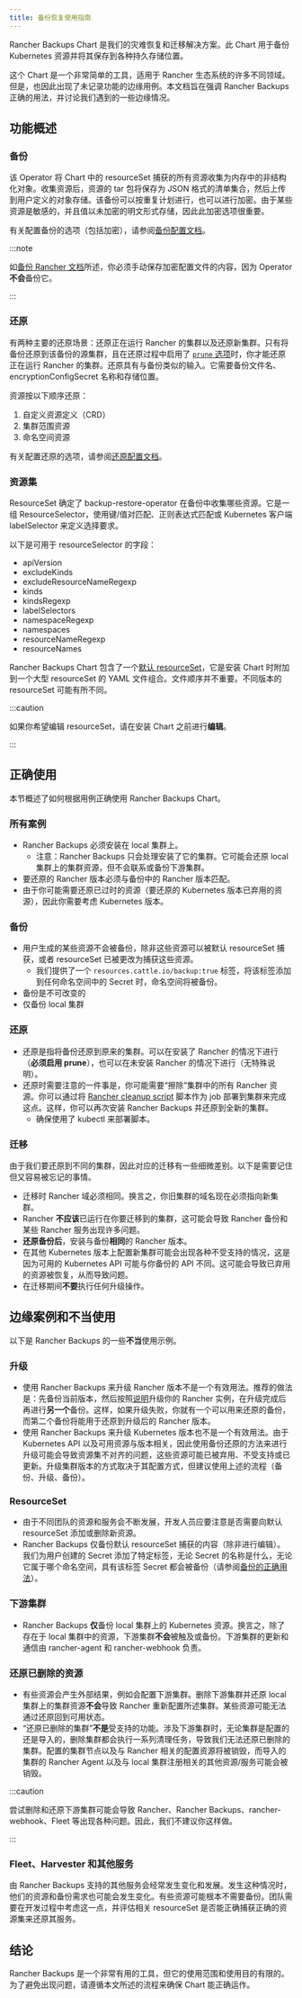 ```yaml
---
title: 备份恢复使用指南
---
```


Rancher Backups Chart 是我们的灾难恢复和迁移解决方案。此 Chart 用于备份 Kubernetes 资源并将其保存到各种持久存储位置。

这个 Chart 是一个非常简单的工具，适用于 Rancher 生态系统的许多不同领域。但是，也因此出现了未记录功能的边缘用例。本文档旨在强调 Rancher Backups 正确的用法，并讨论我们遇到的一些边缘情况。

## 功能概述

### 备份

该 Operator 将 Chart 中的 resourceSet 捕获的所有资源收集为内存中的非结构化对象。收集资源后，资源的 tar 包将保存为 JSON 格式的清单集合，然后上传到用户定义的对象存储。该备份可以按重复计划进行，也可以进行加密。由于某些资源是敏感的，并且值以未加密的明文形式存储，因此此加密选项很重要。

有关配置备份的选项（包括加密），请参阅[备份配置文档](configuration/backup.md)。

:::note

如[备份 Rancher 文档](back-up.md)所述，你必须手动保存加密配置文件的内容，因为 Operator **不会**备份它。

:::

### 还原

有两种主要的还原场景：还原正在运行 Rancher 的集群以及还原新集群。只有将备份还原到该备份的源集群，且在还原过程中启用了 [`prune` 选项](configuration/restore.md#还原过程中修剪)时，你才能还原正在运行 Rancher 的集群。还原具有与备份类似的输入。它需要备份文件名、encryptionConfigSecret 名称和存储位置。

资源按以下顺序还原：

1. 自定义资源定义（CRD）
2. 集群范围资源
3. 命名空间资源

有关配置还原的选项，请参阅[还原配置文档](configuration/restore.md)。

### 资源集

ResourceSet 确定了 backup-restore-operator 在备份中收集哪些资源。它是一组 ResourceSelector，使用键/值对匹配、正则表达式匹配或 Kubernetes 客户端 labelSelector 来定义选择要求。

以下是可用于 resourceSelector 的字段：

- apiVersion
- excludeKinds
- excludeResourceNameRegexp
- kinds
- kindsRegexp
- labelSelectors
- namespaceRegexp
- namespaces
- resourceNameRegexp
- resourceNames

Rancher Backups Chart 包含了一个[默认 resourceSet](https://github.com/rancher/backup-restore-operator/tree/release/v3.0/charts/rancher-backup/files/default-resourceset-contents)，它是安装 Chart 时附加到一个大型 resourceSet 的 YAML 文件组合。文件顺序并不重要。不同版本的 resourceSet 可能有所不同。

:::caution

如果你希望编辑 resourceSet，请在安装 Chart 之前进行**编辑**。

:::

## 正确使用

本节概述了如何根据用例正确使用 Rancher Backups Chart。

### 所有案例

- Rancher Backups 必须安装在 local 集群上。
   - 注意：Rancher Backups 只会处理安装了它的集群。它可能会还原 local 集群上的集群资源，但不会联系或备份下游集群。
- 要还原的 Rancher 版本必须与备份中的 Rancher 版本匹配。
- 由于你可能需要还原已过时的资源（要还原的 Kubernetes 版本已弃用的资源），因此你需要考虑 Kubernetes 版本。

### 备份

- 用户生成的某些资源不会被备份，除非这些资源可以被默认 resourceSet 捕获，或者 resourceSet 已被更改为捕获这些资源。
   - 我们提供了一个 `resources.cattle.io/backup:true` 标签，将该标签添加到任何命名空间中的 Secret 时，命名空间将被备份。
- 备份是不可改变的
- 仅备份 local 集群

### 还原

- 还原是指将备份还原到原来的集群。可以在安装了 Rancher 的情况下进行（**必须启用 prune**），也可以在未安装 Rancher 的情况下进行（无特殊说明）。
- 还原时需要注意的一件事是，你可能需要“擦除”集群中的所有 Rancher 资源。你可以通过将 [Rancher cleanup script](https://github.com/rancher/rancher-cleanup) 脚本作为 job 部署到集群来完成这点。这样，你可以再次安装 Rancher Backups 并还原到全新的集群。
   - 确保使用了 kubectl 来部署脚本。

### 迁移

由于我们要还原到不同的集群，因此对应的迁移有一些细微差别。以下是需要记住但又容易被忘记的事情。

- 迁移时 Rancher 域必须相同。换言之，你旧集群的域名现在必须指向新集群。
- Rancher **不应该**已运行在你要迁移到的集群，这可能会导致 Rancher 备份和某些 Rancher 服务出现许多问题。
- **还原备份后**，安装与备份**相同**的 Rancher 版本。
- 在其他 Kubernetes 版本上配置新集群可能会出现各种不受支持的情况，这是因为可用的 Kubernetes API 可能与你备份的 API 不同。这可能会导致已弃用的资源被恢复，从而导致问题。
- 在迁移期间**不要**执行任何升级操作。

## 边缘案例和不当使用

以下是 Rancher Backups 的一些**不当**使用示例。

### 升级

- 使用 Rancher Backups 来升级 Rancher 版本不是一个有效用法。推荐的做法是：先备份当前版本，然后按照[说明](../../installation-and-upgrade/upgrades.md)升级你的 Rancher 实例，在升级完成后再进行**另一个**备份。这样，如果升级失败，你就有一个可以用来还原的备份，而第二个备份将能用于还原到升级后的 Rancher 版本。
- 使用 Rancher Backups 来升级 Kubernetes 版本也不是一个有效用法。由于 Kubernetes API 以及可用资源与版本相关，因此使用备份还原的方法来进行升级可能会导致资源集不对齐的问题，这些资源可能已被弃用、不受支持或已更新。升级集群版本的方式取决于其配置方式，但建议使用上述的流程（备份、升级、备份）。

### ResourceSet

- 由于不同团队的资源和服务会不断发展，开发人员应要注意是否需要向默认 resourceSet 添加或删除新资源。
- Rancher Backups 仅备份默认 resourceSet 捕获的内容（除非进行编辑）。我们为用户创建的 Secret 添加了特定标签，无论 Secret 的名称是什么，无论它属于哪个命名空间，具有该标签 Secret 都会被备份（请参阅[备份的正确用法](#备份)）。

### 下游集群

- Rancher Backups **仅**备份 local 集群上的 Kubernetes 资源。换言之，除了存在于 local 集群中的资源，下游集群**不会**被触及或备份。下游集群的更新和通信由 rancher-agent 和 rancher-webhook 负责。

### 还原已删除的资源

- 有些资源会产生外部结果，例如会配置下游集群。删除下游集群并还原 local 集群上的集群资源**不会**导致 Rancher 重新配置所述集群。某些资源可能无法通过还原回到可用状态。
- “还原已删除的集群”**不是**受支持的功能。涉及下游集群时，无论集群是配置的还是导入的，删除集群都会执行一系列清理任务，导致我们无法还原已删除的集群。配置的集群节点以及与 Rancher 相关的配置资源将被销毁，而导入的集群的 Rancher Agent 以及与 local 集群注册相关的其他资源/服务可能会被销毁。

:::caution

尝试删除和还原下游集群可能会导致 Rancher、Rancher Backups、rancher-webhook、Fleet 等出现各种问题。因此，我们不建议你这样做。

:::

### Fleet、Harvester 和其他服务

由 Rancher Backups 支持的其他服务会经常发生变化和发展。发生这种情况时，他们的资源和备份需求也可能会发生变化。有些资源可能根本不需要备份。团队需要在开发过程中考虑这一点，并评估相关 resourceSet 是否能正确捕获正确的资源集来还原其服务。

## 结论

Rancher Backups 是一个非常有用的工具，但它的使用范围和使用目的有限的。为了避免出现问题，请遵循本文所述的流程来确保 Chart 能正确运作。
